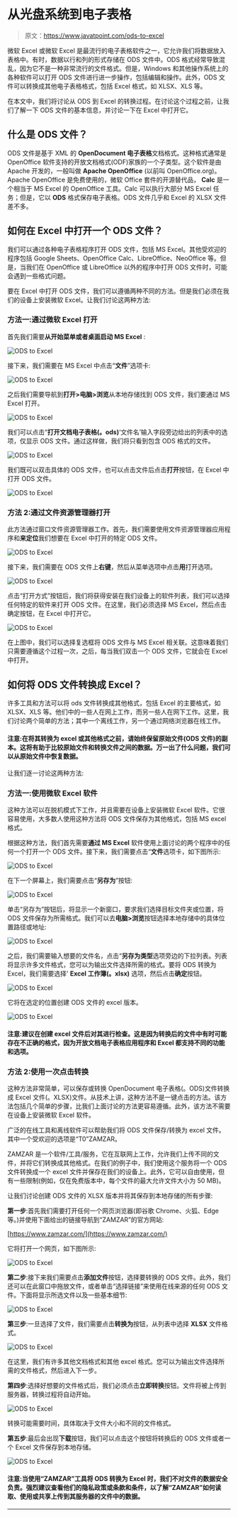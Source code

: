 # 从光盘系统到电子表格

> 原文：<https://www.javatpoint.com/ods-to-excel>

微软 Excel 或微软 Excel 是最流行的电子表格软件之一，它允许我们将数据放入表格中。有时，数据以行和列的形式存储在 ODS 文件中。ODS 格式经常导致混乱，因为它不是一种非常流行的文件格式。但是，Windows 和其他操作系统上的各种软件可以打开 ODS 文件进行进一步操作，包括编辑和操作。此外，ODS 文件可以转换成其他电子表格格式，包括 Excel 格式，如 XLSX、XLS 等。

在本文中，我们将讨论从 ODS 到 Excel 的转换过程。在讨论这个过程之前，让我们了解一下 ODS 文件的基本信息，并讨论一下在 Excel 中打开它。

## 什么是 ODS 文件？

ODS 文件是基于 XML 的 **OpenDocument 电子表格**文档格式。这种格式通常是 OpenOffice 软件支持的开放文档格式(ODF)家族的一个子类型。这个软件是由 Apache 开发的，一般叫做 **Apache OpenOffice** (以前叫 OpenOffice.org)。Apache OpenOffice 是免费使用的，微软 Office 套件的开源替代品， **Calc** 是一个相当于 MS Excel 的 OpenOffice 工具。Calc 可以执行大部分 MS Excel 任务；但是，它以 **ODS** 格式保存电子表格。ODS 文件几乎和 Excel 的 XLSX 文件差不多。

## 如何在 Excel 中打开一个 ODS 文件？

我们可以通过各种电子表格程序打开 ODS 文件，包括 MS Excel。其他受欢迎的程序包括 Google Sheets、OpenOffice Calc、LibreOffice、NeoOffice 等。但是，当我们在 OpenOffice 或 LibreOffice 以外的程序中打开 ODS 文件时，可能会遇到一些格式问题。

要在 Excel 中打开 ODS 文件，我们可以遵循两种不同的方法。但是我们必须在我们的设备上安装微软 Excel。让我们讨论这两种方法:

### 方法一:通过微软 Excel 打开

首先我们需要**从开始菜单或者桌面启动 MS Excel** :

![ODS to Excel](img/33f026cad2b576c9317198dcda1b052b.png)

接下来，我们需要在 MS Excel 中点击“**文件**”选项卡:

![ODS to Excel](img/53de8441e6203eee90431096374f03c5.png)

之后我们需要导航到**打开>电脑>浏览**从本地存储找到 ODS 文件，我们要通过 MS Excel 打开。

![ODS to Excel](img/8b1c8ff3de53a3267a1125aa7c565f31.png)

我们可以点击“**打开文档电子表格(。ods)**‘文件名’输入字段旁边给出的列表中的选项，仅显示 ODS 文件。通过这样做，我们将只看到包含 ODS 格式的文件。

![ODS to Excel](img/9cb761b8d199c9dbdd641e6fdedd7bd3.png)

我们既可以双击具体的 ODS 文件，也可以点击文件后点击**打开**按钮，在 Excel 中打开 ODS 文件。

![ODS to Excel](img/0f75cad7f51e78da6ee7cd66b9a4b44e.png)

### 方法 2:通过文件资源管理器打开

此方法通过窗口文件资源管理器工作。首先，我们需要使用文件资源管理器应用程序和**来定位**我们想要在 Excel 中打开的特定 ODS 文件。

![ODS to Excel](img/93e0ce813b4613f73c6759e0c1b3a1f7.png)

接下来，我们需要在 ODS 文件上**右键**，然后从菜单选项中点击**用**打开选项。

![ODS to Excel](img/963d28c058cc45eb639fc534ddce89fd.png)

点击“打开方式”按钮后，我们将获得安装在我们设备上的软件列表，我们可以选择任何特定的软件来打开 ODS 文件。在这里，我们必须选择 MS Excel，然后点击确定按钮，在 Excel 中打开它。

![ODS to Excel](img/a715dd5b40af4eba51ee194324a6240b.png)

在上图中，我们可以选择复选框将 ODS 文件与 MS Excel 相关联。这意味着我们只需要遵循这个过程一次，之后，每当我们双击一个 ODS 文件，它就会在 Excel 中打开。

## 如何将 ODS 文件转换成 Excel？

许多工具和方法可以将 ods 文件转换成其他格式，包括 Excel 的主要格式，如 XLSX、XLS 等。他们中的一些人在网上工作，而另一些人在网下工作。这里，我们讨论两个简单的方法；其中一个离线工作，另一个通过网络浏览器在线工作。

#### 注意:在将其转换为 excel 或其他格式之前，请始终保留原始文件(ODS 文件)的副本。这将有助于比较原始文件和转换文件之间的数据。万一出了什么问题，我们可以从原始文件中恢复数据。

让我们逐一讨论这两种方法:

### 方法一:使用微软 Excel 软件

这种方法可以在脱机模式下工作，并且需要在设备上安装微软 Excel 软件。它很容易使用，大多数人使用这种方法将 ODS 文件保存为其他格式，包括 MS excel 格式。

根据这种方法，我们首先需要**通过 MS Excel** 软件使用上面讨论的两个程序中的任何一个打开一个 ODS 文件。接下来，我们需要点击“**文件**选项卡，如下图所示:

![ODS to Excel](img/5dcf03f2b7f5a64388d995b620177532.png)

在下一个屏幕上，我们需要点击“**另存为**”按钮:

![ODS to Excel](img/0f494e72ba0be9d5c24dd4fa56494aed.png)

单击“另存为”按钮后，将显示一个新窗口，要求我们选择目标文件夹或位置，将 ODS 文件保存为所需格式。我们可以去**电脑>浏览**按钮选择本地存储中的具体位置路径或地址:

![ODS to Excel](img/7bcf611d3625711cabb0383cccc8391a.png)

之后，我们需要输入想要的文件名，点击“**另存为类型**选项旁边的下拉列表。列表将显示许多文件格式，您可以为输出文件选择所需的格式。要将 ODS 转换为 Excel，我们需要选择' **Excel 工作簿(。xlsx)** 选项，然后点击**确定**按钮。

![ODS to Excel](img/66f648e639d2218a6c2a907e16148950.png)

它将在选定的位置创建 ODS 文件的 excel 版本。

![ODS to Excel](img/3c745a0bbf43a70798a7bcb641017a5b.png)

#### 注意:建议在创建 excel 文件后对其进行检查。这是因为转换后的文件中有时可能存在不正确的格式，因为开放文档电子表格应用程序和 Excel 都支持不同的功能和选项。

### 方法 2:使用一次点击转换

这种方法非常简单，可以保存或转换 OpenDocument 电子表格(。ODS)文件转换成 Excel 文件(。XLSX)文件。从技术上讲，这种方法不是一键点击的方法。该方法包括几个简单的步骤，比我们上面讨论的方法更容易遵循。此外，该方法不需要在设备上安装微软 Excel 软件。

广泛的在线工具和离线软件可以帮助我们将 ODS 文件保存/转换为 excel 文件。其中一个受欢迎的选项是“T0”ZAMZAR。

ZAMZAR 是一个软件/工具/服务，它在互联网上工作，允许我们上传不同的文件，并将它们转换成其他格式。在我们的例子中，我们使用这个服务将一个 ODS 文件转换成一个 excel 文件并保存在我们的设备上。此外，它可以自由使用，但有一些限制(例如，仅在免费版本中，每个文件的最大允许文件大小为 50 MB)。

让我们讨论创建 ODS 文件的 XLSX 版本并将其保存到本地存储的所有步骤:

**第一步**:首先我们需要打开任何一个网页浏览器(即谷歌 Chrome、火狐、Edge 等。)并使用下面给出的链接导航到“ZAMZAR”的官方网站:

[https://www.zamzar.com/](https://www.zamzar.com/)

它将打开一个网页，如下图所示:

![ODS to Excel](img/bdf1069df3c0e0bcca3b4e82bf965e88.png)

**第二步**:接下来我们需要点击**添加文件**按钮，选择要转换的 ODS 文件。此外，我们还可以在此窗口中拖放文件，或者单击“选择链接”来使用在线来源的任何 ODS 文件。下面将显示所选文件以及一些基本细节:

![ODS to Excel](img/65c9170ab62fa99164e097f72d648e1b.png)

**第三步**:一旦选择了文件，我们需要点击**转换为**按钮，从列表中选择 **XLSX** 文件格式。

![ODS to Excel](img/b5ae32575fc146aca6aeadd7c9b2bced.png)

在这里，我们有许多其他文档格式和其他 excel 格式。您可以为输出文件选择所需的文件格式，然后进入下一步。

**第四步**:选择好想要的文件格式后，我们必须点击**立即转换**按钮。文件将被上传到服务器，转换过程将自动开始。

![ODS to Excel](img/1dd33b3cfe9020ef7da6f1d12a7f0964.png)

转换可能需要时间，具体取决于文件大小和不同的文件格式。

**第五步**:最后会出现**下载**按钮，我们可以点击这个按钮将转换后的 ODS 文件或者一个 Excel 文件保存到本地存储。

![ODS to Excel](img/c4547464bb9c200309752288d39c9fef.png)

#### 注意:当使用“ZAMZAR”工具将 ODS 转换为 Excel 时，我们不对文件的数据安全负责。强烈建议查看他们的隐私政策或条款和条件，以了解“ZAMZAR”如何读取、使用或共享上传到其服务器的文件中的数据。

* * *